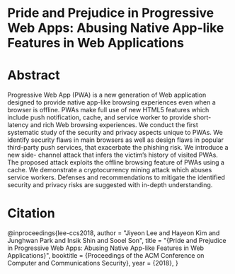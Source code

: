 # Pride and Prejudice in Progressive Web Apps: Abusing Native App-like Features in Web Applications

# Abstract
Progressive Web App (PWA) is a new generation of Web application
designed to provide native app-like browsing experiences even
when a browser is offline. PWAs make full use of new HTML5
features which include push notification, cache, and service worker
to provide short-latency and rich Web browsing experiences.
We conduct the first systematic study of the security and privacy aspects unique to PWAs. We identify security flaws in main
browsers as well as design flaws in popular third-party push services, that exacerbate the phishing risk. We introduce a new side-
channel attack that infers the victim’s history of visited PWAs. The
proposed attack exploits the offline browsing feature of PWAs using
a cache. We demonstrate a cryptocurrency mining attack which
abuses service workers. Defenses and recommendations to mitigate
the identified security and privacy risks are suggested with in-depth
understanding.


# Citation

@inproceedings{lee-ccs2018, 
    author    = "Jiyeon Lee and Hayeon Kim and Junghwan Park and Insik Shin and Sooel Son",
    title     = "{Pride and Prejudice in Progressive Web Apps: Abusing Native App-like Features in Web Applications}",
    booktitle = {Proceedings of the ACM Conference on Computer and Communications Security},
    year = {2018},
}
